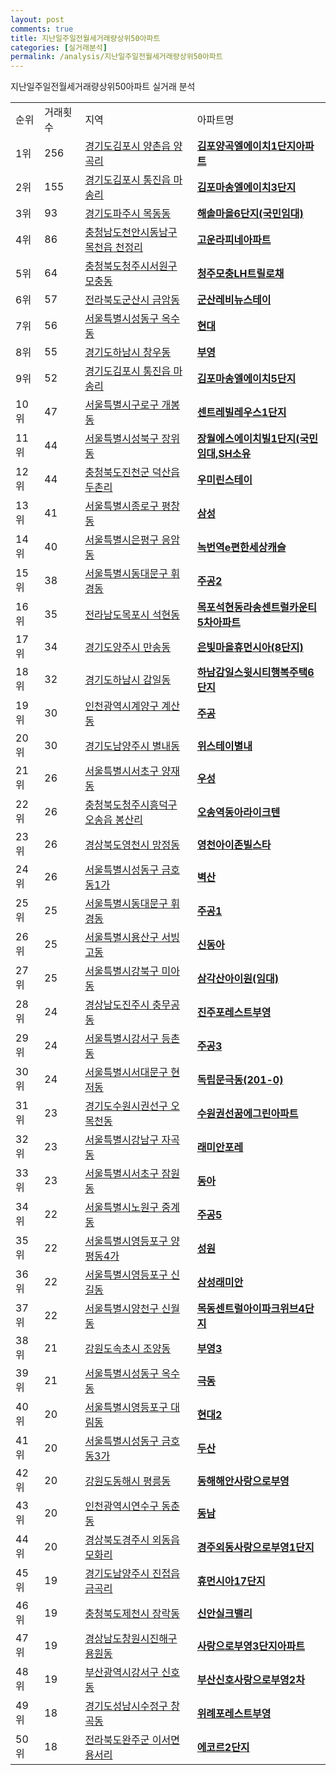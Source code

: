 ```yaml
---
layout: post
comments: true
title: 지난일주일전월세거래량상위50아파트
categories: [실거래분석]
permalink: /analysis/지난일주일전월세거래량상위50아파트
---
```


지난일주일전월세거래량상위50아파트 실거래 분석

<table>
  <tr>
    <td>순위</td>
    <td>거래횟수</td>
    <td>지역</td>
    <td>아파트명</td>
  </tr>

  <tr>
    <td>1위</td>
    <td>256</td>
    <td><a href="/apt/경기도김포시양촌읍 양곡리">경기도김포시 양촌읍 양곡리</a></td>
    <td colspan="4" style="font-weight: bold;"><a href="https://search.naver.com/search.naver?query=양촌읍 양곡리 김포양곡엘에이치1단지아파트">김포양곡엘에이치1단지아파트</a></td>
  </tr>

  <tr>
    <td>2위</td>
    <td>155</td>
    <td><a href="/apt/경기도김포시통진읍 마송리">경기도김포시 통진읍 마송리</a></td>
    <td colspan="4" style="font-weight: bold;"><a href="https://search.naver.com/search.naver?query=통진읍 마송리 김포마송엘에이치3단지">김포마송엘에이치3단지</a></td>
  </tr>

  <tr>
    <td>3위</td>
    <td>93</td>
    <td><a href="/apt/경기도파주시목동동">경기도파주시 목동동</a></td>
    <td colspan="4" style="font-weight: bold;"><a href="https://search.naver.com/search.naver?query=목동동 해솔마을6단지(국민임대)">해솔마을6단지(국민임대)</a></td>
  </tr>

  <tr>
    <td>4위</td>
    <td>86</td>
    <td><a href="/apt/충청남도천안시동남구목천읍 천정리">충청남도천안시동남구 목천읍 천정리</a></td>
    <td colspan="4" style="font-weight: bold;"><a href="https://search.naver.com/search.naver?query=목천읍 천정리 고운라피네아파트">고운라피네아파트</a></td>
  </tr>

  <tr>
    <td>5위</td>
    <td>64</td>
    <td><a href="/apt/충청북도청주시서원구모충동">충청북도청주시서원구 모충동</a></td>
    <td colspan="4" style="font-weight: bold;"><a href="https://search.naver.com/search.naver?query=모충동 청주모충LH트릴로채">청주모충LH트릴로채</a></td>
  </tr>

  <tr>
    <td>6위</td>
    <td>57</td>
    <td><a href="/apt/전라북도군산시금암동">전라북도군산시 금암동</a></td>
    <td colspan="4" style="font-weight: bold;"><a href="https://search.naver.com/search.naver?query=금암동 군산레비뉴스테이">군산레비뉴스테이</a></td>
  </tr>

  <tr>
    <td>7위</td>
    <td>56</td>
    <td><a href="/apt/서울특별시성동구옥수동">서울특별시성동구 옥수동</a></td>
    <td colspan="4" style="font-weight: bold;"><a href="https://search.naver.com/search.naver?query=옥수동 현대">현대</a></td>
  </tr>

  <tr>
    <td>8위</td>
    <td>55</td>
    <td><a href="/apt/경기도하남시창우동">경기도하남시 창우동</a></td>
    <td colspan="4" style="font-weight: bold;"><a href="https://search.naver.com/search.naver?query=창우동 부영">부영</a></td>
  </tr>

  <tr>
    <td>9위</td>
    <td>52</td>
    <td><a href="/apt/경기도김포시통진읍 마송리">경기도김포시 통진읍 마송리</a></td>
    <td colspan="4" style="font-weight: bold;"><a href="https://search.naver.com/search.naver?query=통진읍 마송리 김포마송엘에이치5단지">김포마송엘에이치5단지</a></td>
  </tr>

  <tr>
    <td>10위</td>
    <td>47</td>
    <td><a href="/apt/서울특별시구로구개봉동">서울특별시구로구 개봉동</a></td>
    <td colspan="4" style="font-weight: bold;"><a href="https://search.naver.com/search.naver?query=개봉동 센트레빌레우스1단지">센트레빌레우스1단지</a></td>
  </tr>

  <tr>
    <td>11위</td>
    <td>44</td>
    <td><a href="/apt/서울특별시성북구장위동">서울특별시성북구 장위동</a></td>
    <td colspan="4" style="font-weight: bold;"><a href="https://search.naver.com/search.naver?query=장위동 장월에스에이치빌1단지(국민임대,SH소유">장월에스에이치빌1단지(국민임대,SH소유</a></td>
  </tr>

  <tr>
    <td>12위</td>
    <td>44</td>
    <td><a href="/apt/충청북도진천군덕산읍 두촌리">충청북도진천군 덕산읍 두촌리</a></td>
    <td colspan="4" style="font-weight: bold;"><a href="https://search.naver.com/search.naver?query=덕산읍 두촌리 우미린스테이">우미린스테이</a></td>
  </tr>

  <tr>
    <td>13위</td>
    <td>41</td>
    <td><a href="/apt/서울특별시종로구평창동">서울특별시종로구 평창동</a></td>
    <td colspan="4" style="font-weight: bold;"><a href="https://search.naver.com/search.naver?query=평창동 삼성">삼성</a></td>
  </tr>

  <tr>
    <td>14위</td>
    <td>40</td>
    <td><a href="/apt/서울특별시은평구응암동">서울특별시은평구 응암동</a></td>
    <td colspan="4" style="font-weight: bold;"><a href="https://search.naver.com/search.naver?query=응암동 녹번역e편한세상캐슬">녹번역e편한세상캐슬</a></td>
  </tr>

  <tr>
    <td>15위</td>
    <td>38</td>
    <td><a href="/apt/서울특별시동대문구휘경동">서울특별시동대문구 휘경동</a></td>
    <td colspan="4" style="font-weight: bold;"><a href="https://search.naver.com/search.naver?query=휘경동 주공2">주공2</a></td>
  </tr>

  <tr>
    <td>16위</td>
    <td>35</td>
    <td><a href="/apt/전라남도목포시석현동">전라남도목포시 석현동</a></td>
    <td colspan="4" style="font-weight: bold;"><a href="https://search.naver.com/search.naver?query=석현동 목포석현동라송센트럴카운티5차아파트">목포석현동라송센트럴카운티5차아파트</a></td>
  </tr>

  <tr>
    <td>17위</td>
    <td>34</td>
    <td><a href="/apt/경기도양주시만송동">경기도양주시 만송동</a></td>
    <td colspan="4" style="font-weight: bold;"><a href="https://search.naver.com/search.naver?query=만송동 은빛마을휴먼시아(8단지)">은빛마을휴먼시아(8단지)</a></td>
  </tr>

  <tr>
    <td>18위</td>
    <td>32</td>
    <td><a href="/apt/경기도하남시감일동">경기도하남시 감일동</a></td>
    <td colspan="4" style="font-weight: bold;"><a href="https://search.naver.com/search.naver?query=감일동 하남감일스윗시티행복주택6단지">하남감일스윗시티행복주택6단지</a></td>
  </tr>

  <tr>
    <td>19위</td>
    <td>30</td>
    <td><a href="/apt/인천광역시계양구계산동">인천광역시계양구 계산동</a></td>
    <td colspan="4" style="font-weight: bold;"><a href="https://search.naver.com/search.naver?query=계산동 주공">주공</a></td>
  </tr>

  <tr>
    <td>20위</td>
    <td>30</td>
    <td><a href="/apt/경기도남양주시별내동">경기도남양주시 별내동</a></td>
    <td colspan="4" style="font-weight: bold;"><a href="https://search.naver.com/search.naver?query=별내동 위스테이별내">위스테이별내</a></td>
  </tr>

  <tr>
    <td>21위</td>
    <td>26</td>
    <td><a href="/apt/서울특별시서초구양재동">서울특별시서초구 양재동</a></td>
    <td colspan="4" style="font-weight: bold;"><a href="https://search.naver.com/search.naver?query=양재동 우성">우성</a></td>
  </tr>

  <tr>
    <td>22위</td>
    <td>26</td>
    <td><a href="/apt/충청북도청주시흥덕구오송읍 봉산리">충청북도청주시흥덕구 오송읍 봉산리</a></td>
    <td colspan="4" style="font-weight: bold;"><a href="https://search.naver.com/search.naver?query=오송읍 봉산리 오송역동아라이크텐">오송역동아라이크텐</a></td>
  </tr>

  <tr>
    <td>23위</td>
    <td>26</td>
    <td><a href="/apt/경상북도영천시망정동">경상북도영천시 망정동</a></td>
    <td colspan="4" style="font-weight: bold;"><a href="https://search.naver.com/search.naver?query=망정동 영천아이존빌스타">영천아이존빌스타</a></td>
  </tr>

  <tr>
    <td>24위</td>
    <td>26</td>
    <td><a href="/apt/서울특별시성동구금호동1가">서울특별시성동구 금호동1가</a></td>
    <td colspan="4" style="font-weight: bold;"><a href="https://search.naver.com/search.naver?query=금호동1가 벽산">벽산</a></td>
  </tr>

  <tr>
    <td>25위</td>
    <td>25</td>
    <td><a href="/apt/서울특별시동대문구휘경동">서울특별시동대문구 휘경동</a></td>
    <td colspan="4" style="font-weight: bold;"><a href="https://search.naver.com/search.naver?query=휘경동 주공1">주공1</a></td>
  </tr>

  <tr>
    <td>26위</td>
    <td>25</td>
    <td><a href="/apt/서울특별시용산구서빙고동">서울특별시용산구 서빙고동</a></td>
    <td colspan="4" style="font-weight: bold;"><a href="https://search.naver.com/search.naver?query=서빙고동 신동아">신동아</a></td>
  </tr>

  <tr>
    <td>27위</td>
    <td>25</td>
    <td><a href="/apt/서울특별시강북구미아동">서울특별시강북구 미아동</a></td>
    <td colspan="4" style="font-weight: bold;"><a href="https://search.naver.com/search.naver?query=미아동 삼각산아이원(임대)">삼각산아이원(임대)</a></td>
  </tr>

  <tr>
    <td>28위</td>
    <td>24</td>
    <td><a href="/apt/경상남도진주시충무공동">경상남도진주시 충무공동</a></td>
    <td colspan="4" style="font-weight: bold;"><a href="https://search.naver.com/search.naver?query=충무공동 진주포레스트부영">진주포레스트부영</a></td>
  </tr>

  <tr>
    <td>29위</td>
    <td>24</td>
    <td><a href="/apt/서울특별시강서구등촌동">서울특별시강서구 등촌동</a></td>
    <td colspan="4" style="font-weight: bold;"><a href="https://search.naver.com/search.naver?query=등촌동 주공3">주공3</a></td>
  </tr>

  <tr>
    <td>30위</td>
    <td>24</td>
    <td><a href="/apt/서울특별시서대문구현저동">서울특별시서대문구 현저동</a></td>
    <td colspan="4" style="font-weight: bold;"><a href="https://search.naver.com/search.naver?query=현저동 독립문극동(201-0)">독립문극동(201-0)</a></td>
  </tr>

  <tr>
    <td>31위</td>
    <td>23</td>
    <td><a href="/apt/경기도수원시권선구오목천동">경기도수원시권선구 오목천동</a></td>
    <td colspan="4" style="font-weight: bold;"><a href="https://search.naver.com/search.naver?query=오목천동 수원권선꿈에그린아파트">수원권선꿈에그린아파트</a></td>
  </tr>

  <tr>
    <td>32위</td>
    <td>23</td>
    <td><a href="/apt/서울특별시강남구자곡동">서울특별시강남구 자곡동</a></td>
    <td colspan="4" style="font-weight: bold;"><a href="https://search.naver.com/search.naver?query=자곡동 래미안포레">래미안포레</a></td>
  </tr>

  <tr>
    <td>33위</td>
    <td>23</td>
    <td><a href="/apt/서울특별시서초구잠원동">서울특별시서초구 잠원동</a></td>
    <td colspan="4" style="font-weight: bold;"><a href="https://search.naver.com/search.naver?query=잠원동 동아">동아</a></td>
  </tr>

  <tr>
    <td>34위</td>
    <td>22</td>
    <td><a href="/apt/서울특별시노원구중계동">서울특별시노원구 중계동</a></td>
    <td colspan="4" style="font-weight: bold;"><a href="https://search.naver.com/search.naver?query=중계동 주공5">주공5</a></td>
  </tr>

  <tr>
    <td>35위</td>
    <td>22</td>
    <td><a href="/apt/서울특별시영등포구양평동4가">서울특별시영등포구 양평동4가</a></td>
    <td colspan="4" style="font-weight: bold;"><a href="https://search.naver.com/search.naver?query=양평동4가 성원">성원</a></td>
  </tr>

  <tr>
    <td>36위</td>
    <td>22</td>
    <td><a href="/apt/서울특별시영등포구신길동">서울특별시영등포구 신길동</a></td>
    <td colspan="4" style="font-weight: bold;"><a href="https://search.naver.com/search.naver?query=신길동 삼성래미안">삼성래미안</a></td>
  </tr>

  <tr>
    <td>37위</td>
    <td>22</td>
    <td><a href="/apt/서울특별시양천구신월동">서울특별시양천구 신월동</a></td>
    <td colspan="4" style="font-weight: bold;"><a href="https://search.naver.com/search.naver?query=신월동 목동센트럴아이파크위브4단지">목동센트럴아이파크위브4단지</a></td>
  </tr>

  <tr>
    <td>38위</td>
    <td>21</td>
    <td><a href="/apt/강원도속초시조양동">강원도속초시 조양동</a></td>
    <td colspan="4" style="font-weight: bold;"><a href="https://search.naver.com/search.naver?query=조양동 부영3">부영3</a></td>
  </tr>

  <tr>
    <td>39위</td>
    <td>21</td>
    <td><a href="/apt/서울특별시성동구옥수동">서울특별시성동구 옥수동</a></td>
    <td colspan="4" style="font-weight: bold;"><a href="https://search.naver.com/search.naver?query=옥수동 극동">극동</a></td>
  </tr>

  <tr>
    <td>40위</td>
    <td>20</td>
    <td><a href="/apt/서울특별시영등포구대림동">서울특별시영등포구 대림동</a></td>
    <td colspan="4" style="font-weight: bold;"><a href="https://search.naver.com/search.naver?query=대림동 현대2">현대2</a></td>
  </tr>

  <tr>
    <td>41위</td>
    <td>20</td>
    <td><a href="/apt/서울특별시성동구금호동3가">서울특별시성동구 금호동3가</a></td>
    <td colspan="4" style="font-weight: bold;"><a href="https://search.naver.com/search.naver?query=금호동3가 두산">두산</a></td>
  </tr>

  <tr>
    <td>42위</td>
    <td>20</td>
    <td><a href="/apt/강원도동해시평릉동">강원도동해시 평릉동</a></td>
    <td colspan="4" style="font-weight: bold;"><a href="https://search.naver.com/search.naver?query=평릉동 동해해안사랑으로부영">동해해안사랑으로부영</a></td>
  </tr>

  <tr>
    <td>43위</td>
    <td>20</td>
    <td><a href="/apt/인천광역시연수구동춘동">인천광역시연수구 동춘동</a></td>
    <td colspan="4" style="font-weight: bold;"><a href="https://search.naver.com/search.naver?query=동춘동 동남">동남</a></td>
  </tr>

  <tr>
    <td>44위</td>
    <td>20</td>
    <td><a href="/apt/경상북도경주시외동읍 모화리">경상북도경주시 외동읍 모화리</a></td>
    <td colspan="4" style="font-weight: bold;"><a href="https://search.naver.com/search.naver?query=외동읍 모화리 경주외동사랑으로부영1단지">경주외동사랑으로부영1단지</a></td>
  </tr>

  <tr>
    <td>45위</td>
    <td>19</td>
    <td><a href="/apt/경기도남양주시진접읍 금곡리">경기도남양주시 진접읍 금곡리</a></td>
    <td colspan="4" style="font-weight: bold;"><a href="https://search.naver.com/search.naver?query=진접읍 금곡리 휴먼시아17단지">휴먼시아17단지</a></td>
  </tr>

  <tr>
    <td>46위</td>
    <td>19</td>
    <td><a href="/apt/충청북도제천시장락동">충청북도제천시 장락동</a></td>
    <td colspan="4" style="font-weight: bold;"><a href="https://search.naver.com/search.naver?query=장락동 신안실크밸리">신안실크밸리</a></td>
  </tr>

  <tr>
    <td>47위</td>
    <td>19</td>
    <td><a href="/apt/경상남도창원시진해구용원동">경상남도창원시진해구 용원동</a></td>
    <td colspan="4" style="font-weight: bold;"><a href="https://search.naver.com/search.naver?query=용원동 사랑으로부영3단지아파트">사랑으로부영3단지아파트</a></td>
  </tr>

  <tr>
    <td>48위</td>
    <td>19</td>
    <td><a href="/apt/부산광역시강서구신호동">부산광역시강서구 신호동</a></td>
    <td colspan="4" style="font-weight: bold;"><a href="https://search.naver.com/search.naver?query=신호동 부산신호사랑으로부영2차">부산신호사랑으로부영2차</a></td>
  </tr>

  <tr>
    <td>49위</td>
    <td>18</td>
    <td><a href="/apt/경기도성남시수정구창곡동">경기도성남시수정구 창곡동</a></td>
    <td colspan="4" style="font-weight: bold;"><a href="https://search.naver.com/search.naver?query=창곡동 위례포레스트부영">위례포레스트부영</a></td>
  </tr>

  <tr>
    <td>50위</td>
    <td>18</td>
    <td><a href="/apt/전라북도완주군이서면 용서리">전라북도완주군 이서면 용서리</a></td>
    <td colspan="4" style="font-weight: bold;"><a href="https://search.naver.com/search.naver?query=이서면 용서리 에코르2단지">에코르2단지</a></td>
  </tr>

</table>

